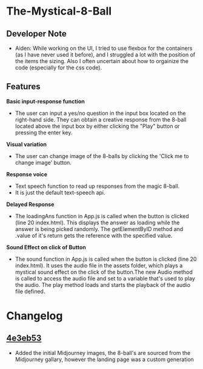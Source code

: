 # The-Mystical-8-Ball

## Developer Note

- Aiden: While working on the UI, I tried to use flexbox for the containers (as I have never used it before), and I struggled a lot with the position of the items the sizing. Also I often uncertain about how to orgainize the code (especially for the css code). 

## Features

**Basic input-response function**
  - The user can input a yes/no question in the input box located on the right-hand side. They can obtain a creative response from the 8-ball located above the input box by either clicking the "Play" button or pressing the enter key.

**Visual variation**
  - The user can change image of the 8-balls by clicking the 'Click me to change image' button.

**Response voice**
  - Text speech function to read up responses from the magic 8-ball.
  - It is just the default text-speech api.

**Delayed Response**
 - The loadingAns function in App.js is called when the button is clicked (line 20 index.html). This displays the answer as loading while the answer is being picked randomly. The getElementByID method and .value of it's return gets the reference with the specified value. 

**Sound Effect on click of Button**
  - The sound function in App.js is called when the button is clicked (line 20 index.html). It uses the audio file in the assets folder, which plays a mystical sound effect on the click of the button.The new Audio method is called to access the audio file and set to a variable that's used to play the audio. The play method loads and starts the playback of the audio file defined.

# Changelog

## [4e3eb53](https://github.com/cse110-sp23-group16/The-Mystical-8-Ball/commit/4e3eb530c4aef75ce2e4dfe3738482671ff4b83c)

- Added the initial Midjourney images, the 8-ball's are sourced from the Midjourney gallary, however the landing page was a custom generation